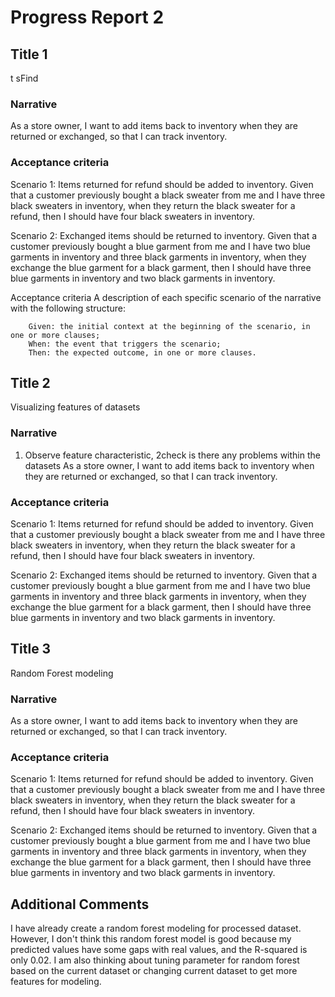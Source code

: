 # Progress Report 2

## Title 1
 t  sFind

### Narrative
As a store owner,
I want to add items back to inventory when they are returned or exchanged,
so that I can track inventory.

### Acceptance criteria
Scenario 1: Items returned for refund should be added to inventory.
Given that a customer previously bought a black sweater from me
and I have three black sweaters in inventory,
when they return the black sweater for a refund,
then I should have four black sweaters in inventory.

Scenario 2: Exchanged items should be returned to inventory.
Given that a customer previously bought a blue garment from me
and I have two blue garments in inventory
and three black garments in inventory,
when they exchange the blue garment for a black garment,
then I should have three blue garments in inventory
and two black garments in inventory.


Acceptance criteria
    A description of each specific scenario of the narrative with the following structure:

        Given: the initial context at the beginning of the scenario, in one or more clauses;
        When: the event that triggers the scenario;
        Then: the expected outcome, in one or more clauses.

## Title 2
Visualizing features of datasets

### Narrative
1.	Observe feature characteristic, 2check is there any problems within the datasets
As a store owner,
I want to add items back to inventory when they are returned or exchanged,
so that I can track inventory.

### Acceptance criteria
Scenario 1: Items returned for refund should be added to inventory.
Given that a customer previously bought a black sweater from me
and I have three black sweaters in inventory,
when they return the black sweater for a refund,
then I should have four black sweaters in inventory.

Scenario 2: Exchanged items should be returned to inventory.
Given that a customer previously bought a blue garment from me
and I have two blue garments in inventory
and three black garments in inventory,
when they exchange the blue garment for a black garment,
then I should have three blue garments in inventory
and two black garments in inventory.

## Title 3
Random Forest modeling

### Narrative
As a store owner,
I want to add items back to inventory when they are returned or exchanged,
so that I can track inventory.

### Acceptance criteria
Scenario 1: Items returned for refund should be added to inventory.
Given that a customer previously bought a black sweater from me
and I have three black sweaters in inventory,
when they return the black sweater for a refund,
then I should have four black sweaters in inventory.

Scenario 2: Exchanged items should be returned to inventory.
Given that a customer previously bought a blue garment from me
and I have two blue garments in inventory
and three black garments in inventory,
when they exchange the blue garment for a black garment,
then I should have three blue garments in inventory
and two black garments in inventory.

## Additional Comments
I have already create a random forest modeling for processed dataset. However, I don't think this random forest model is good because my predicted values have some gaps with real values, and the R-squared is only 0.02. I am also thinking about tuning parameter for random forest based on the current dataset or changing current dataset to get more features for modeling.
